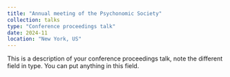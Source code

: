 ```yaml
---
title: "Annual meeting of the Psychonomic Society"
collection: talks
type: "Conference proceedings talk"
date: 2024-11
location: "New York, US"
---
```


This is a description of your conference proceedings talk, note the different field in type. You can put anything in this field.
